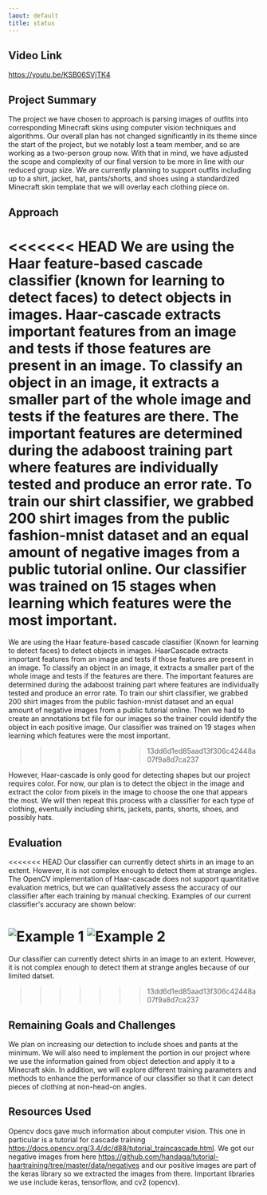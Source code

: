 ```yaml
---
laout: default
title: status
---
```

## Video Link
https://youtu.be/KSB06SVjTK4

## Project Summary
The project we have chosen to approach is parsing images of outfits into corresponding Minecraft skins using computer vision techniques and algorithms.  Our overall plan has not changed significantly in its theme since the start of the project, but we notably lost a team member, and so are working as a two-person group now.  With that in mind, we have adjusted the scope and complexity of our final version to be more in line with our reduced group size.  We are currently planning to support outfits including up to a shirt, jacket, hat, pants/shorts, and shoes using a standardized Minecraft skin template that we will overlay each clothing piece on.

## Approach
<<<<<<< HEAD
We are using the Haar feature-based cascade classifier (known for learning to detect faces) to detect objects in images. Haar-cascade extracts important features from an image and tests if those features are present in an image. To classify an object in an image, it extracts a smaller part of the whole image and tests if the features are there. The important features are determined during the adaboost training part where features are individually tested and produce an error rate. To train our shirt classifier, we grabbed 200 shirt images from the public fashion-mnist dataset and an equal amount of negative images from a public tutorial online. Our classifier was trained on 15 stages when learning which features were the most important.
=======
We are using the Haar feature-based cascade classifier (Known for learning to detect faces) to detect objects in images. HaarCascade extracts important features from an image and tests if those features are present in an image. To classify an object in an image, it extracts a smaller part of the whole image and tests if the features are there. The important features are determined during the adaboost training part where features are individually tested and produce an error rate. To train our shirt classifier, we grabbed 200 shirt images from the public fashion-mnist dataset and an equal amount of negative images from a public tutorial online. Then we had to create an annotations txt file for our images so the trainer could identify the object in each positive image. Our classifier was trained on 19 stages when learning which features were the most important.
>>>>>>> 13dd6d1ed85aad13f306c42448a07f9a8d7ca237

However, Haar-cascade is only good for detecting shapes but our project requires color. For now, our plan is to detect the object in the image and extract the color from pixels in the image to choose the one that appears the most.  We will then repeat this process with a classifier for each type of clothing, eventually including shirts, jackets, pants, shorts, shoes, and possibly hats.

## Evaluation
<<<<<<< HEAD
Our classifier can currently detect shirts in an image to an extent. However, it is not complex enough to detect them at strange angles.  The OpenCV implementation of Haar-cascade does not support quantitative evaluation metrics, but we can qualitatively assess the accuracy of our classifier after each training by manual checking.  Examples of our current classifier's accuracy are shown below:

![Example 1](https://imgur.com/a/NLgVFnj)
![Example 2](https://imgur.com/a/0G6aAZP)
=======
Our classifier can currently detect shirts in an image to an extent. However, it is not complex enough to detect them at strange angles because of our limited datset.
>>>>>>> 13dd6d1ed85aad13f306c42448a07f9a8d7ca237

## Remaining Goals and Challenges
We plan on increasing our detection to include shoes and pants at the minimum. We will also need to implement the portion in our project where we use the information gained from object detection and apply it to a Minecraft skin.  In addition, we will explore different training parameters and methods to enhance the performance of our classifier so that it can detect pieces of clothing at non-head-on angles.  

## Resources Used
Opencv docs gave much information about computer vision. This one in particular is a tutorial for cascade training https://docs.opencv.org/3.4/dc/d88/tutorial_traincascade.html.
We got our negative images from here https://github.com/handaga/tutorial-haartraining/tree/master/data/negatives and our positive images are part of the keras library so we extracted the images from there. Important libraries we use include keras, tensorflow, and cv2 (opencv).
